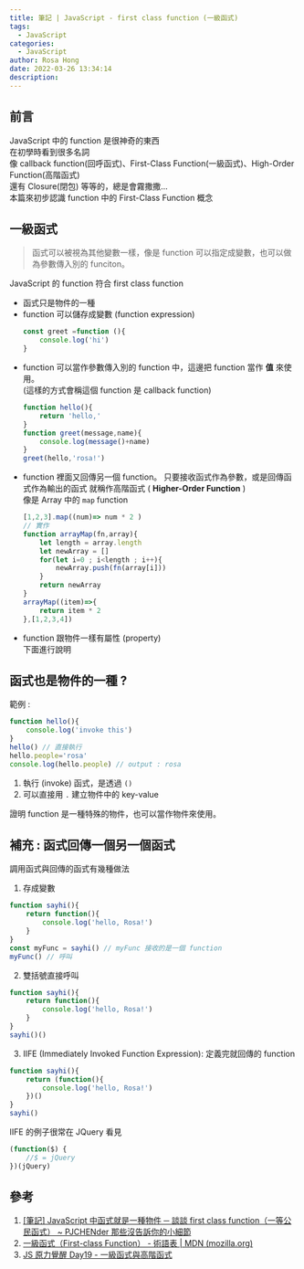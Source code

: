 ```yaml
---
title: 筆記 | JavaScript - first class function (一級函式)
tags:
  - JavaScript
categories:
  - JavaScript
author: Rosa Hong
date: 2022-03-26 13:34:14
description:
---
```


## 前言
JavaScript 中的 function 是很神奇的東西  
在初學時看到很多名詞  
像 callback function(回呼函式)、First-Class Function(一級函式)、High-Order Function(高階函式)    
還有 Closure(閉包) 等等的，總是會霧撒撒...  
本篇來初步認識 function 中的 First-Class Function 概念   

<!-- more -->

## 一級函式
> 函式可以被視為其他變數一樣，像是 function 可以指定成變數，也可以做為參數傳入別的 funciton。  

JavaScript 的 function 符合 first class function    
- 函式只是物件的一種  
-  function 可以儲存成變數 (function expression)  
	```javascript
	const greet =function (){
		console.log('hi')
	}
	```
- function 可以當作參數傳入別的 function 中，這邊把 function 當作 **值** 來使用。    
	(這樣的方式會稱這個 function 是 callback function)  
	```javascript
	function hello(){
		return 'hello,'
	}
	function greet(message,name){
		console.log(message()+name)
	}
	greet(hello,'rosa!')
	```
- function 裡面又回傳另一個 function。
  	只要接收函式作為參數，或是回傳函式作為輸出的函式
	就稱作高階函式 ( **Higher-Order Function** )    
	像是 Array 中的 `map` function
	```javascript 
	[1,2,3].map((num)=> num * 2 )
	// 實作
	function arrayMap(fn,array){
		let length = array.length
		let newArray = [] 
		for(let i=0 ; i<length ; i++){
			newArray.push(fn(array[i]))
		}
		return newArray
	}
	arrayMap((item)=>{
		return item * 2 	
	},[1,2,3,4])
	```
- function 跟物件一樣有屬性 (property)  
  下面進行說明


## 函式也是物件的一種 ?
範例 : 
```javascript
function hello(){
	console.log('invoke this')
}
hello() // 直接執行
hello.people='rosa'
console.log(hello.people) // output : rosa
```
1. 執行 (invoke) 函式，是透過 `()`
2. 可以直接用 `.` 建立物件中的 key-value  

證明 function 是一種特殊的物件，也可以當作物件來使用。 

## 補充 : 函式回傳一個另一個函式
調用函式與回傳的函式有幾種做法  
1. 存成變數
```javascript
function sayhi(){
	return function(){
		console.log('hello, Rosa!')
	} 
}
const myFunc = sayhi() // myFunc 接收的是一個 function
myFunc() // 呼叫
```
2. 雙括號直接呼叫
```javascript
function sayhi(){
	return function(){
		console.log('hello, Rosa!')
	} 
}
sayhi()()
```
3. IIFE (Immediately Invoked Function Expression): 定義完就回傳的 function
```javascript
function sayhi(){
	return (function(){
		console.log('hello, Rosa!')
	})() 
}
sayhi()
```

IIFE 的例子很常在 JQuery 看見  
```javascript 
(function($) {
    //$ = jQuery
})(jQuery)
```

## 參考
1. [[筆記] JavaScript 中函式就是一種物件 ─ 談談 first class function（一等公民函式） ~ PJCHENder 那些沒告訴你的小細節](https://pjchender.blogspot.com/2016/03/javascriptfunctionobjects.html)
2. [一級函式（First-class Function） - 術語表 | MDN (mozilla.org)](https://developer.mozilla.org/zh-TW/docs/Glossary/First-class_Function)
3. [JS 原力覺醒 Day19 - 一級函式與高階函式](https://ithelp.ithome.com.tw/articles/10224519)